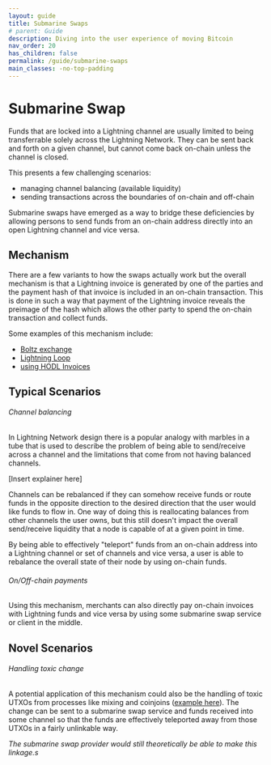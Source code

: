 ```yaml
---
layout: guide
title: Submarine Swaps
# parent: Guide
description: Diving into the user experience of moving Bitcoin
nav_order: 20
has_children: false
permalink: /guide/submarine-swaps
main_classes: -no-top-padding
---
```


# Submarine Swap
Funds that are locked into a Lightning channel are usually limited to being transferrable solely across the Lightning Network. They can be sent back and forth on a given channel, but cannot come back on-chain unless the channel is closed.

This presents a few challenging scenarios:
- managing channel balancing (available liquidity)
- sending transactions across the boundaries of on-chain and off-chain

Submarine swaps have emerged as a way to bridge these deficiencies by allowing persons to send funds from an on-chain address directly into an open Lightning channel and vice versa.

## Mechanism

There are a few variants to how the swaps actually work but the overall mechanism is that a Lightning invoice is generated by one of the parties and the payment hash of that invoice is included in an on-chain transaction. This is done in such a way that payment of the Lightning invoice reveals the preimage of the hash which allows the other party to spend the on-chain transaction and collect funds.

Some examples of this mechanism include:
- [Boltz exchange](https://medium.com/boltzhq/submarine-swaps-c509ce0fb1db)
- [Lightning Loop](https://lightning.engineering/loop/)
- [using HODL Invoices](https://wiki.ion.radar.tech/tech/research/hodl-invoice#submarine-swap-variation)

## Typical Scenarios

###### Channel balancing

In Lightning Network design there is a popular analogy with marbles in a tube that is used to describe the problem of being able to send/receive across a channel and the limitations that come from not having balanced channels.

[Insert explainer here]

Channels can be rebalanced if they can somehow receive funds or route funds in the opposite direction to the desired direction that the user would like funds to flow in. One way of doing this is reallocating balances from other channels the user owns, but this still doesn't impact the overall send/receive liquidity that a node is capable of at a given point in time.

By being able to effectively "teleport" funds from an on-chain address into a Lightning channel or set of channels and vice versa, a user is able to rebalance the overall state of their node by using on-chain funds.

###### On/Off-chain payments

Using this mechanism, merchants can also directly pay on-chain invoices with Lightning funds and vice versa by using some submarine swap service or client in the middle.

## Novel Scenarios

###### Handling toxic change

A potential application of this mechanism could also be the handling of toxic UTXOs from processes like mixing and coinjoins ([example here](https://github.com/chaincase-app/chaincase/discussions/150)). The change can be sent to a submarine swap service and funds received into some channel so that the funds are effectively teleported away from those UTXOs in a fairly unlinkable way.

_The submarine swap provider would still theoretically be able to make this linkage.s_
